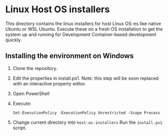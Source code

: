 # Linux Host OS installers

This directory contains the linux installers for host Linux OS-es like native 
Ubuntu or WSL Ubuntu. Execute these on a fresh OS installation to get the
system up and running for Development Container-based development quickly.

## Installing the environment on Windows


1. Clone the repository.
2. Edit the properties in install.ps1. Note: this step will be soon replaced
   with an interactive property editor.   
3. Open PowerShell
3. Execute:

       Set-ExecutionPolicy -ExecutionPolicy Unrestricted -Scope Process
       
4. Change current directory into `host-os-installers` Run the `install.ps1` script.
